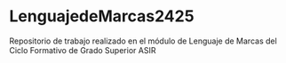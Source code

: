# LenguajedeMarcas2425
Repositorio de trabajo realizado en el módulo de Lenguaje de Marcas del Ciclo Formativo de Grado Superior ASIR
